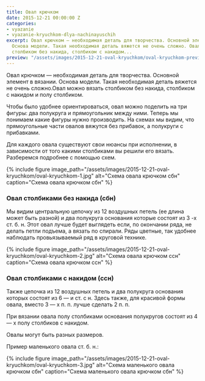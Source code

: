 ```yaml
---
title: Овал крючком
date: 2015-12-21 00:00:00 Z
categories:
- vyazanie
- vyazanie-kryuchkom-dlya-nachinayuschih
excerpt: Овал крючком — необходимая деталь для творчества. Основной элемент в вязании.
  Основа модели. Такая необходимая деталь вяжется не очень сложно. Овал можно вязать
  столбиком без накида, столбиком с накидом...
preview: "/assets/images/2015-12-21-oval-kryuchkom/oval-kryuchkom-preview.jpg"
---
```


Овал крючком — необходимая деталь для творчества. Основной элемент в вязании. Основа модели. Такая необходимая деталь вяжется не очень сложно.Овал можно вязать столбиком без накида, столбиком с накидом и полу столбиком.

Чтобы было удобнее ориентироваться, овал можно поделить на три фигуры: два полукруга и прямоугольник между ними. Теперь мы понимаем какие фигуры нужно производить. На схемах мы видим, что прямоугольные части овалов вяжутся без прибавок, а полукруги с прибавками.

Для каждого овала существуют свои нюансы при исполнении, в зависимости от того какими столбиками вы решили его вязать. Разберемся подробнее с помощью схем.

{% include figure image_path="/assets/images/2015-12-21-oval-kryuchkom/oval-kryuchkom-1.jpg" alt="Схема овала крючком сбн" caption="Схема овала крючком сбн" %}

### Овал столбиками без накида (сбн)

Мы видим центральную цепочку из 12 воздушных петель (ее длина может быть разной) и два полукруга основания которые состоят из 3 -х ст. б. н. Этот овал лучше будет выглядеть если, по окончании ряда, не делать петли подъема, а вязать по спирали. Ряды цветные, так удобнее наблюдать провьязываемый ряд в круговой технике.

{% include figure image_path="/assets/images/2015-12-21-oval-kryuchkom/oval-kryuchkom-2.jpg" alt="Схема овала крючком ссн" caption="Схема овала крючком ссн" %}

### Овал столбиками с накидом (ссн)

Также цепочка из 12 воздушных петель и два полукруга основания которых состоят из 6 — и ст. с н. Здесь также, для красивой формы овала, вместо 3 — х п. п. лучше сделать 2 п. п.

При вязании овала полу столбиками основания полукругов состоят из 4 — х полу столбиков с накидом.

Овалы могут быть разных размеров.

Пример маленького овала ст. б. н.:

{% include figure image_path="/assets/images/2015-12-21-oval-kryuchkom/oval-kryuchkom-3.jpg" alt="Схема маленького овала крючком сбн" caption="Схема маленького овала крючком сбн" %}
